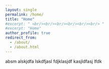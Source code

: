 ```yaml
---
layout: single
permalink: /home/
title: "Home"
#excerpt: " <br/><br/><br/><br/><br/><br/> "
#excerpt: "Home"
author_profile: true
redirect_from: 
  - /about/
  - /about.html
---
```




absm alskjdfa lskdfjasl fdjklasjdf kasjldfasj lfdk
